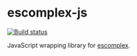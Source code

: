 # escomplex-js

[![Build status][ci-image]][ci-status]

JavaScript wrapping library
for [escomplex].

[ci-image]: https://secure.travis-ci.org/jared-stilwell/escomplex-js.png?branch=master
[ci-status]: http://travis-ci.org/#!/jared-stilwell/escomplex-js
[escomplex]: https://github.com/jared-stilwell/escomplex

